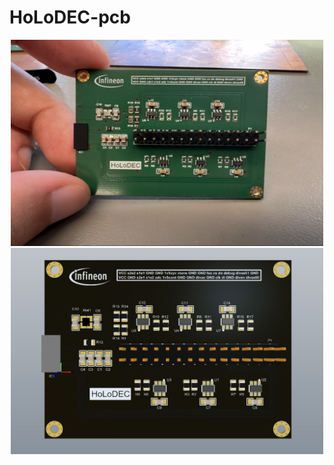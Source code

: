 # HoLoDEC-pcb

<div align=center>
	<img src="https://github.com/myry07/HoLoDEC-pcb/blob/main/p1.jpg?raw=true" width="500" height="330">
</div>

<div align=center>
	<img src="https://github.com/myry07/HoLoDEC-pcb/blob/main/pcb.jpg?raw=true" width="500" height="330">
</div>